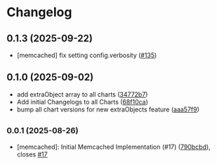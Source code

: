 # Changelog

## 0.1.3 (2025-09-22)

* [memcached] fix setting config.verbosity ([#135](https://github.com/CloudPirates-io/helm-charts/pull/135))

## 0.1.0 (2025-09-02)

* add extraObject array to all charts ([34772b7](https://github.com/minrk/helm-charts/commit/34772b7))
* Add initial Changelogs to all Charts ([68f10ca](https://github.com/minrk/helm-charts/commit/68f10ca))
* bump all chart versions for new extraObjects feature ([aaa57f9](https://github.com/minrk/helm-charts/commit/aaa57f9))

## <small>0.0.1 (2025-08-26)</small>

* [memcached]: Initial Memcached Implementation (#17) ([790bcbd](https://github.com/minrk/helm-charts/commit/790bcbd)), closes [#17](https://github.com/minrk/helm-charts/issues/17)
